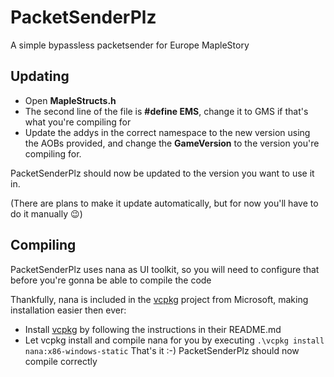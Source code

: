 # PacketSenderPlz
A simple bypassless packetsender for Europe MapleStory

## Updating
* Open **MapleStructs.h**
* The second line of the file is **#define EMS**, change it to GMS if that's what you're compiling for
* Update the addys in the correct namespace to the new version using the AOBs provided, and change the **GameVersion** to the version you're compiling for.

PacketSenderPlz should now be updated to the version you want to use it in.

(There are plans to make it update automatically, but for now you'll have to do it manually :wink:)

## Compiling
PacketSenderPlz uses nana as UI toolkit, so you will need to configure that before you're gonna be able to compile the code

Thankfully, nana is included in the [vcpkg](https://github.com/Microsoft/vcpkg/) project from Microsoft, making installation easier then ever:
* Install [vcpkg](https://github.com/Microsoft/vcpkg/) by following the instructions in their README.md
* Let vcpkg install and compile nana for you by executing `.\vcpkg install nana:x86-windows-static`
That's it :-) PacketSenderPlz should now compile correctly
